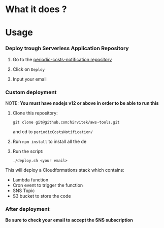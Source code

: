 # What it does ?


# Usage

### Deploy trough Serverless Application Repository

1. Go to the [periodic-costs-notification repository](https://serverlessrepo.aws.amazon.com/applications/ap-southeast-1/164102481775/instance-scheduler
   )
   
2. Click on `Deploy`
3. Input your email

### Custom deployment

NOTE: **You must have nodejs v12 or above in order to be able to run this**
1. Clone this repository:
   ```
   git clone git@github.com:hirvitek/aws-tools.git
   ```
   and cd to `periodicCostsNotification/`


2. Run `npm install` to install all the de

3. Run the script:
    ```
    ./deploy.sh <your email>
    ```

This will deploy a Cloudformations stack which contains:

- Lambda function
- Cron event to trigger the function
- SNS Topic
- S3 bucket to store the code

### After deployment

**Be sure to check your email to accept the SNS subscription**